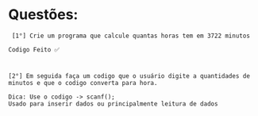 # Questões:
``` [1°] Crie um programa que calcule quantas horas tem em 3722 minutos```
```
Codigo Feito ✅
```

# 

```[2°] Em seguida faça um codigo que o usuário digite a quantidades de minutos e que o codigo converta para hora.```

```
Dica: Use o codigo -> scanf();
Usado para inserir dados ou principalmente leitura de dados
```